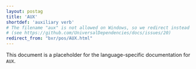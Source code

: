 ```yaml
---
layout: postag
title: 'AUX'
shortdef: 'auxiliary verb'
# The filename "aux" is not allowed on Windows, so we redirect instead
# (see https://github.com/UniversalDependencies/docs/issues/20)
redirect_from: "bxr/pos/AUX.html"
---
```


This document is a placeholder for the language-specific documentation
for `AUX`.
